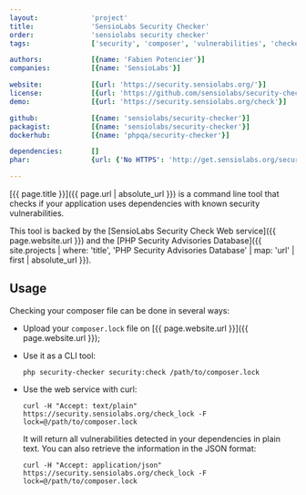 ```yaml
---
layout:             'project'
title:              'SensioLabs Security Checker'
order:              'sensiolabs security checker'
tags:               ['security', 'composer', 'vulnerabilities', 'checker', 'cli', 'online service', 'dependencies'] 

authors:            [{name: 'Fabien Potencier'}] 
companies:          [{name: 'SensioLabs'}] 

website:            [{url: 'https://security.sensiolabs.org/'}]
license:            [{url: 'https://github.com/sensiolabs/security-checker/blob/master/LICENSE', label: 'MIT License'}]
demo:               [{url: 'https://security.sensiolabs.org/check'}]

github:             [{name: 'sensiolabs/security-checker'}]
packagist:          [{name: 'sensiolabs/security-checker'}]          
dockerhub:          [{name: 'phpqa/security-checker'}] 

dependencies:       []
phar:               {url: {'No HTTPS': 'http://get.sensiolabs.org/security-checker.phar'}}

---
```


[{{ page.title }}]({{ page.url | absolute_url }}) is a command line tool that checks if your
application uses dependencies with known security vulnerabilities.
 
<!--more--> 

This tool is backed by the [SensioLabs Security Check Web service]({{ page.website.url }})
and the [PHP Security Advisories Database]({{ site.projects | where: 'title', 'PHP Security Advisories Database' | map: 'url' | first | absolute_url }}).

## Usage

Checking your composer file can be done in several ways:

* Upload your `composer.lock` file on [{{ page.website.url }}]({{ page.website.url }});

* Use it as a CLI tool:

    ```php security-checker security:check /path/to/composer.lock```

* Use the web service with curl:

    ```curl -H "Accept: text/plain" https://security.sensiolabs.org/check_lock -F lock=@/path/to/composer.lock```

   It will return all vulnerabilities detected in your dependencies in plain
   text. You can also retrieve the information in the JSON format:

    ```curl -H "Accept: application/json" https://security.sensiolabs.org/check_lock -F lock=@/path/to/composer.lock```
